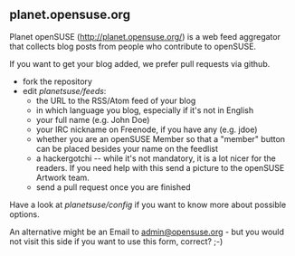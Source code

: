 ## planet.opensuse.org

Planet openSUSE (http://planet.opensuse.org/) is a web feed aggregator that collects blog posts from people who contribute to openSUSE.

If you want to get your blog added, we prefer pull requests via github. 
* fork the repository
* edit *planetsuse/feeds*:
  * the URL to the RSS/Atom feed of your blog
  * in which language you blog, especially if it's not in English
  * your full name (e.g. John Doe)
  * your IRC nickname on Freenode, if you have any (e.g. jdoe)
  * whether you are an openSUSE Member so that a "member" button can be placed besides your name on the feedlist
  * a hackergotchi -- while it's not mandatory, it is a lot nicer for the readers. If you need help with this send a picture to the openSUSE Artwork team.
  * send a pull request once you are finished

Have a look at *planetsuse/config* if you want to know more about possible options. 

An alternative might be an Email to admin@opensuse.org - but you would not visit this side if you want to use this form, correct? ;-)

